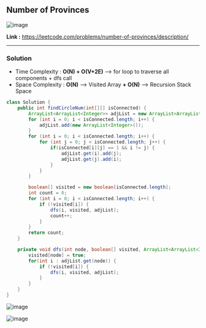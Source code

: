 ## Number of Provinces

![image](https://github.com/alkabharti/Graph/assets/23376002/e87d3c23-d569-4d19-a26b-fe43816bef79)

**Link :** https://leetcode.com/problems/number-of-provinces/description/

------------------------------------------------------------------------------------------------------------------------------------------------------------------------------------------------------------------

### Solution 

- Time Complexity : **O(N) + O(V+2E)** --> for loop to traverse all components + dfs call
- Space Complexity : **O(N)** --> Visited Array **+ O(N)** --> Recursion Stack Space 


```java
class Solution {
    public int findCircleNum(int[][] isConnected) {
        ArrayList<ArrayList<Integer>> adjList = new ArrayList<ArrayList<Integer>>();
        for (int i = 0; i < isConnected.length; i++) {
            adjList.add(new ArrayList<Integer>());
        }
        for (int i = 0; i < isConnected.length; i++) {
            for (int j = 0; j < isConnected.length; j++) {
                if(isConnected[i][j] == 1 && i != j) {
                    adjList.get(i).add(j);
                    adjList.get(j).add(i);
                }
            }
        }

        boolean[] visited = new boolean[isConnected.length];
        int count = 0;
        for (int i = 0; i < isConnected.length; i++) {
            if (!visited[i]) {
                dfs(i, visited, adjList);
                count++;
            }
        }
        return count;
    }

    private void dfs(int node, boolean[] visited, ArrayList<ArrayList<Integer>> adjList) {
        visited[node] = true;
        for(int i : adjList.get(node)) {
            if (!visited[i]) {
                dfs(i, visited, adjList);
            }
        }
    }
}

```

![image](https://github.com/alkabharti/Graph/assets/23376002/2ddf65b6-5efd-4ceb-b52d-e9db58bbd7ba)

![image](https://github.com/alkabharti/Graph/assets/23376002/6735e63c-5b98-418e-958a-d0297a346b68)



